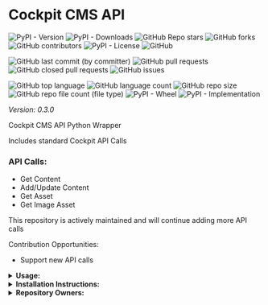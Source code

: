 # Cockpit CMS API

![PyPI - Version](https://img.shields.io/pypi/v/cockpit-api)
![PyPI - Downloads](https://img.shields.io/pypi/dd/cockpit-api)
![GitHub Repo stars](https://img.shields.io/github/stars/Knuckles-Team/cockpit-api)
![GitHub forks](https://img.shields.io/github/forks/Knuckles-Team/cockpit-api)
![GitHub contributors](https://img.shields.io/github/contributors/Knuckles-Team/cockpit-api)
![PyPI - License](https://img.shields.io/pypi/l/cockpit-api)
![GitHub](https://img.shields.io/github/license/Knuckles-Team/cockpit-api)

![GitHub last commit (by committer)](https://img.shields.io/github/last-commit/Knuckles-Team/cockpit-api)
![GitHub pull requests](https://img.shields.io/github/issues-pr/Knuckles-Team/cockpit-api)
![GitHub closed pull requests](https://img.shields.io/github/issues-pr-closed/Knuckles-Team/cockpit-api)
![GitHub issues](https://img.shields.io/github/issues/Knuckles-Team/cockpit-api)

![GitHub top language](https://img.shields.io/github/languages/top/Knuckles-Team/cockpit-api)
![GitHub language count](https://img.shields.io/github/languages/count/Knuckles-Team/cockpit-api)
![GitHub repo size](https://img.shields.io/github/repo-size/Knuckles-Team/cockpit-api)
![GitHub repo file count (file type)](https://img.shields.io/github/directory-file-count/Knuckles-Team/cockpit-api)
![PyPI - Wheel](https://img.shields.io/pypi/wheel/cockpit-api)
![PyPI - Implementation](https://img.shields.io/pypi/implementation/cockpit-api)

*Version: 0.3.0*

Cockpit CMS API Python Wrapper

Includes standard Cockpit API Calls

### API Calls:
- Get Content
- Add/Update Content
- Get Asset
- Get Image Asset

This repository is actively maintained and will continue adding more API calls

Contribution Opportunities:
- Support new API calls

<details>
  <summary><b>Usage:</b></summary>

```python
#!/usr/bin/python
# coding: utf-8
import cockpit_api

token = "<TOKEN>"
api_url = "<COCKPIT API URL>"
client = cockpit_api.Api(url=api_url, token=token)

content = client.get_content(model="<COLLECTION/SINGLETON>")
print(content)
```

</details>

<details>
  <summary><b>Installation Instructions:</b></summary>

```bash
python -m pip install cockpit-api
```

</details>

<details>
  <summary><b>Repository Owners:</b></summary>


<img width="100%" height="180em" src="https://github-readme-stats.vercel.app/api?username=Knucklessg1&show_icons=true&hide_border=true&&count_private=true&include_all_commits=true" />

![GitHub followers](https://img.shields.io/github/followers/Knucklessg1)
![GitHub User's stars](https://img.shields.io/github/stars/Knucklessg1)
</details>
